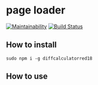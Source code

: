 # page loader

[![Maintainability](https://api.codeclimate.com/v1/badges/d4da928745ed94fba2be/maintainability)](https://codeclimate.com/github/AlexRedisson18/page-loader/maintainability)
[![Build Status](https://travis-ci.com/AlexRedisson18/page-loader.svg?branch=master)](https://travis-ci.com/AlexRedisson18/page-loader)

## How to install

`sudo npm i -g diffcalculatorred18`

## How to use

